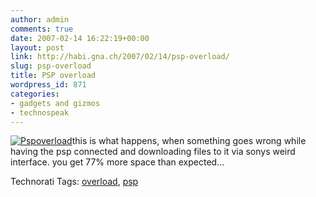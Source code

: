 ```yaml
---
author: admin
comments: true
date: 2007-02-14 16:22:19+00:00
layout: post
link: http://habi.gna.ch/2007/02/14/psp-overload/
slug: psp-overload
title: PSP overload
wordpress_id: 871
categories:
- gadgets and gizmos
- technospeak
---
```


[![Pspoverload](http://habi.gna.ch/wp-content/uploads/2007/02/pspoverload-tm.jpg)](http://habi.gna.ch/wp-content/uploads/2007/02/pspoverload.jpg)this is what happens, when something goes wrong while having the psp connected and downloading files to it via sonys weird interface. you get 77% more space than expected...



Technorati Tags: [overload](http://www.technorati.com/tag/overload), [psp](http://www.technorati.com/tag/psp)
